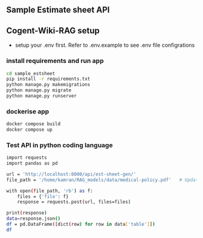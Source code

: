 ## Sample Estimate sheet API

## Cogent-Wiki-RAG setup

- setup your .env first. Refer to .env.example to see .env file configrations

### install requirements and run app

```bash
cd sample_estsheet
pip install -r requirements.txt
python manage.py makemigrations
python manage.py migrate
python manage.py runserver
```

### dockerise app

```bash
docker compose build
docker compose up
```

### Test API in python coding language

```bash
import requests
import pandas as pd

url = 'http://localhost:8000/api/est-sheet-gen/'
file_path = '/home/kamran/RAG_models/data/medical-policy.pdf'   # Update with the path to your file

with open(file_path, 'rb') as f:
    files = {'file': f}
    response = requests.post(url, files=files)

print(response)
data=response.json()
df = pd.DataFrame([dict(row) for row in data['table']])
df
```
